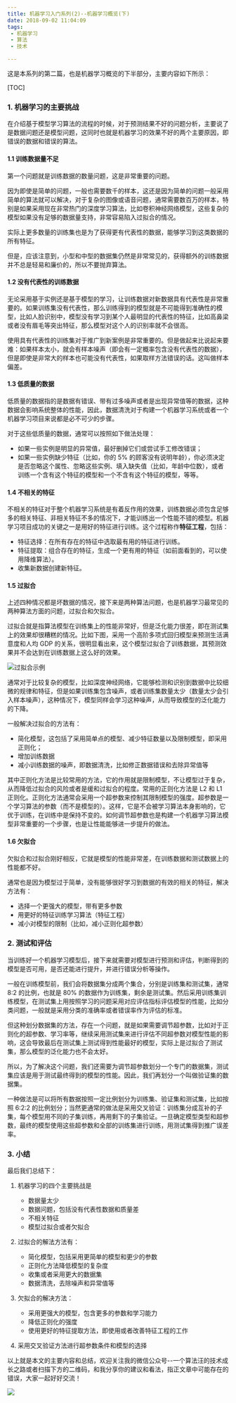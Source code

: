 ```yaml
---
title: 机器学习入门系列(2)--机器学习概览(下)
date: 2018-09-02 11:04:09
tags:
 - 机器学习
 - 算法 
 - 技术 

---
```


这是本系列的第二篇，也是机器学习概览的下半部分，主要内容如下所示：

[TOC]

### 1. 机器学习的主要挑战

在介绍基于模型学习算法的流程的时候，对于预测结果不好的问题分析，主要说了是数据问题还是模型问题，这同时也就是机器学习的效果不好的两个主要原因，即错误的数据和错误的算法。

#### 1.1 训练数据量不足

第一个问题就是训练数据的数量问题，这是非常重要的问题。

因为即使是简单的问题，一般也需要数千的样本，这还是因为简单的问题一般采用简单的算法就可以解决，对于复杂的图像或语音问题，通常需要数百万的样本，特别是如果采用现在非常热门的深度学习算法，比如卷积神经网络模型，这些复杂的模型如果没有足够的数据量支持，非常容易陷入过拟合的情况。

实际上更多数量的训练集也是为了获得更有代表性的数据，能够学习到这类数据的所有特征。

但是，应该注意到，小型和中型的数据集仍然是非常常见的，获得额外的训练数据并不总是轻易和廉价的，所以不要抛弃算法。

#### 1.2 没有代表性的训练数据

无论采用基于实例还是基于模型的学习，让训练数据对新数据具有代表性是非常重要的。如果训练集没有代表性，那么训练得到的模型就是不可能得到准确性的模型，比如人脸识别中，模型没有学习到某个人最明显的代表性的特征，比如高鼻梁或者没有眉毛等突出特征，那么模型对这个人的识别率就不会很高。

使用具有代表性的训练集对于推广到新案例是非常重要的。但是做起来比说起来要难：如果样本太小，就会有样本噪声（即会有一定概率包含没有代表性的数据），但是即使是非常大的样本也可能没有代表性，如果取样方法错误的话。这叫做样本偏差。

#### 1.3 低质量的数据

低质量的数据指的是数据有错误、带有过多噪声或者是出现异常值等的数据，这种数据会影响系统整体的性能，因此，数据清洗对于构建一个机器学习系统或者一个机器学习项目来说都是必不可少的步骤。

对于这些低质量的数据，通常可以按照如下做法处理：

- 如果一些实例是明显的异常值，最好删掉它们或尝试手工修改错误；
- 如果一些实例缺少特征（比如，你的 5% 的顾客没有说明年龄），你必须决定是否忽略这个属性、忽略这些实例、填入缺失值（比如，年龄中位数），或者训练一个含有这个特征的模型和一个不含有这个特征的模型，等等。

#### 1.4 不相关的特征

不相关的特征对于整个机器学习系统是有着反作用的效果，训练数据必须包含足够多的相关特征、非相关特征不多的情况下，才能训练出一个性能不错的模型。机器学习项目成功的关键之一是用好的特征进行训练。这个过程称作**特征工程**，包括：

- 特征选择：在所有存在的特征中选取最有用的特征进行训练。
- 特征提取：组合存在的特征，生成一个更有用的特征（如前面看到的，可以使用降维算法）。
- 收集新数据创建新特征。

#### 1.5 过拟合

上述四种情况都是坏数据的情况，接下来是两种算法问题，也是机器学习最常见的两种算法方面的问题，过拟合和欠拟合。

过拟合就是指算法模型在训练集上的性能非常好，但是泛化能力很差，即在测试集上的效果却很糟糕的情况。比如下图，采用一个高阶多项式回归模型来预测生活满意度和人均 GDP 的关系，很明显看出来，这个模型过拟合了训练数据，其预测效果并不会达到在训练数据上这么好的效果。

![过拟合示例](http://7xrluf.com1.z0.glb.clouddn.com/%E8%BF%87%E6%8B%9F%E5%90%88%E7%A4%BA%E4%BE%8B.png)

通常对于比较复杂的模型，比如深度神经网络，它能够检测和识别到数据中比较细微的规律和特征，但是如果训练集包含噪声，或者训练集数量太少（数量太少会引入样本噪声），这种情况下，模型同样会学习这种噪声，从而导致模型的泛化能力的下降。

一般解决过拟合的方法有：

- 简化模型，这包括了采用简单点的模型、减少特征数量以及限制模型，即采用正则化；
- 增加训练数据
- 减小训练数据的噪声，即数据清洗，比如修正数据错误和去除异常值等

其中正则化方法是比较常用的方法，它的作用就是限制模型，不让模型过于复杂，从而降低过拟合的风险或者是缓和过拟合的程度。常用的正则化方法是 L2 和 L1 正则化。正则化方法通常会采用一个超参数来控制其限制模型的强度。超参数是一个学习算法的参数（而不是模型的）。这样，它是不会被学习算法本身影响的，它优于训练，在训练中是保持不变的。如何调节超参数也是构建一个机器学习算法模型非常重要的一个步骤，也是让性能能够进一步提升的做法。

#### 1.6 欠拟合

欠拟合和过拟合刚好相反，它就是模型的性能非常差，在训练数据和测试数据上的性能都不好。

通常也是因为模型过于简单，没有能够很好学习到数据的有效的相关的特征，解决方法有：

- 选择一个更强大的模型，带有更多参数
- 用更好的特征训练学习算法（特征工程）
- 减小对模型的限制（比如，减小正则化超参数）

### 2. 测试和评估

当训练好一个机器学习模型后，接下来就需要对模型进行预测和评估，判断得到的模型是否可用，是否还能进行提升，并进行错误分析等操作。

一般在训练模型前，我们会将数据集分成两个集合，分别是训练集和测试集，通常 8:2 的比例，也就是 80% 的数据作为训练集，剩余是测试集。然后采用训练集训练模型，在测试集上用按照学习的问题采用对应评估指标评估模型的性能，比如分类问题，一般就是采用分类的准确率或者错误率作为评估的标准。

但这种划分数据集的方法，存在一个问题，就是如果需要调节超参数，比如对于正则化的超参数、学习率等，继续采用测试集来进行评估不同超参数对模型性能的影响，这会导致最后在测试集上测试得到性能最好的模型，实际上是过拟合了测试集，那么模型的泛化能力也不会太好。

所以，为了解决这个问题，我们还需要为调节超参数划分一个专门的数据集，测试集应该是用于测试最终得到的模型的性能。因此，我们再划分一个叫做验证集的数据集。

一种做法是可以将所有数据按照一定比例划分为训练集、验证集和测试集，比如按照 6:2:2 的比例划分；当然更通常的做法是采用交叉验证：训练集分成互补的子集，每个模型用不同的子集训练，再用剩下的子集验证。一旦确定模型类型和超参数，最终的模型使用这些超参数和全部的训练集进行训练，用测试集得到推广误差率。

### 3. 小结

最后我们总结下：

1. 机器学习的四个主要挑战是

   - 数据量太少
   - 数据问题，包括没有代表性数据和质量差
   - 不相关特征
   - 模型过拟合或者欠拟合
2. 过拟合的解法方法有：
   - 简化模型，包括采用更简单的模型和更少的参数
   - 正则化方法降低模型的复杂度
   - 收集或者采用更大的数据集
   - 数据清洗，去除噪声和异常值等
3. 欠拟合的解决方法：
   - 采用更强大的模型，包含更多的参数和学习能力
   - 降低正则化的强度
   - 使用更好的特征提取方法，即使用或者改善特征工程的工作
4. 采用交叉验证方法进行超参数条件和模型的选择

以上就是本文的主要内容和总结，欢迎关注我的微信公众号--一个算法汪的技术成长之路或者扫描下方的二维码，和我分享你的建议和看法，指正文章中可能存在的错误，大家一起好好交流！

![](http://7xrluf.com1.z0.glb.clouddn.com/qrcode_for_gh_207dddb4bd42_430.jpg)